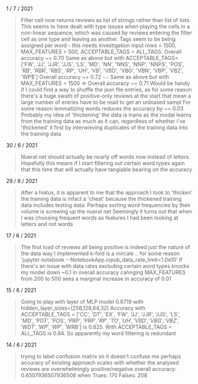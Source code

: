 1 / 7 / 2021

> Filter cell now returns reviews as list of strings rather than list of lists. This seems to have dealt with type issues when playing the cells in a non-linear sequence, which was caused by reviews entering the filter cell as one type and leaving as another.
> Tags seem to be being assigned per word - this needs investigation
> input rows = 1500, MAX_FEATURES = 500, ACCEPTABLE_TAGS = ALL_TAGS.
    Overall accuracy ~= 0.70
> Same as above but with ACCEPTABLE_TAGS= ['FW', 'JJ', 'JJR', 'JJS', 'LS', 'MD', 'NN', 'NNS', 'NNP', 'NNPS',
 'POS', 'RB', 'RBR', 'RBS', 'RP', 'UH', 'VB', 'VBD', 'VBG', 'VBN', 'VBP', 'VBZ', 'WP$']
    Overall accuracy ~= 0.72 -.-
> Same as above but with MAX_FEATURES = 1500 => Overall accuracy ~= 0.71
> Would be handy if I could find a way to shuffle the json file entries, as for some reason there's a huge swath of positive-only reviews at the start that mean a large number of entries have to be read to get an unbiased sampl
> For some reason lemmatizing words reduces the accuracy by ~= 0.03
> Probably my idea of 'thickening' the data is inane as the modal learns from the training data as much as it can, regardless of whether i've 'thickened' it first by interwieving duplicates of the training data into the training data

30 / 6 / 2021

> Nueral net should actually be nearly off words now instead of letters. Hopefully this means if I start filtering out certain word types again that this time that will actually have tangiable bearing on the accuracy

29 / 6 / 2021

> After a hiatus, it is apparent to me that the approach I took to 'thicken' the training data is infact a 'cheat' because the thickened training data includes testing data.
> Perhaps sorting word frequencies by their volume is screwing up the nueral net
> Seemingly it turns out that when I was choosing frequent words as features I had been looking at letters and not words

17 / 6 / 2021

> The first load of reviews all being positive is indeed just the nature of the data
> way I implemented k-fold is a mircale .. for some reason
> 'jupyter notebook --NotebookApp.iopub_data_rate_limit=1.0e10' if there's an issue with data rates
> excluding certain word types knocks my model down ~0.1 in overall accuracy
> cahnging MAX_FEATURES from 200 to 500 sees a marginal increase in accuracy of 0.01

15 / 6 / 2021

> Going to play with layer of MLP model
> 0.6719 with hidden_layer_sizes=(256,128,64,32)
> Accuracy with ACCEPTABLE_TAGS = ['CC', 'DT', 'EX', 'FW', 'JJ', 'JJR', 'JJS', 'LS', 'MD', 'PDT',
 'POS', 'PRP', 'PRP$', 'RP', 'TO', 'UH', 'VBD', 'VBG', 'VBZ', 'WDT', 'WP', 'WP$', 'WRB'] is 0.825.
 With ACCEPTABLE_TAGS = ALL_TAGS is 0.84. So apparently my word filtering is redundant


14 / 6 / 2021

> trying to label confusion matrix so it doesn't confuse me
> perhaps accuracy of existing approach scales with whether the analysed reviews are overwhelmingly positive/negative
> overall accuracy:  0.6507936507936508 when Trues: 170 Falses: 208